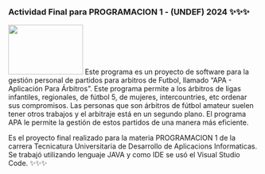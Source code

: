 ### Actividad Final para PROGRAMACION 1 - (UNDEF) 2024 ✨✨✨
<img width=150 height= 100 src="https://es.vecteezy.com/arte-vectorial/4595672-futbol-arbitro-mano-mostrando-tarjeta-amarilla-y-roja-conjunto-de-simbolos-dibujos-animados-ilustracion-vector"/>
Este programa es un proyecto de software para la gestión personal de partidos para arbitros de Futbol, llamado “APA - Aplicación Para Árbitros”. 
Este programa permite a los árbitros de ligas infantiles, regionales, de fútbol 5, de mujeres, intercountries, etc ordenar sus compromisos. 
Las personas que son árbitros de fútbol amateur suelen tener otros trabajos y el arbitraje está en un segundo plano. 
El programa APA le permite la gestión de estos partidos de una manera más eficiente. 

Es el proyecto final realizado para la materia PROGRAMACION 1 de la carrera Tecnicatura Universitaria de Desarrollo de Aplicacions Informaticas. 
Se trabajó utilizando lenguaje JAVA y como IDE se usó el Visual Studio Code. ✨✨✨

